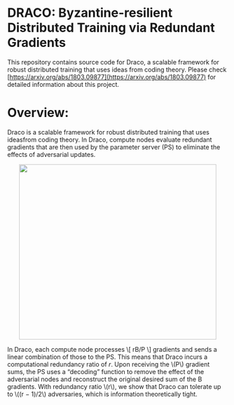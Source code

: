 # DRACO: Byzantine-resilient Distributed Training via Redundant Gradients
This repository contains source code for Draco, a scalable framework for robust distributed training that uses ideas from coding theory. Please check [https://arxiv.org/abs/1803.09877](https://arxiv.org/abs/1803.09877) for detailed information about this project.

# Overview:
Draco is a scalable framework for robust distributed training that uses ideasfrom coding theory. In Draco, compute nodes evaluate redundant gradients that are then used by the parameter server (PS) to eliminate the effects of adversarial updates.

<div align="center"><img src="https://github.com/hwang595/Draco/blob/master/images/Draco.jpg" height="400" width="450" ></div>

In Draco, each compute node processes \\[ rB/P \\] gradients and sends a linear combination of those to the PS. This means that Draco incurs a computational redundancy ratio of $r$. Upon receiving the \\(P\\) gradient sums, the PS uses a “decoding” function to remove the effect of the adversarial nodes and reconstruct the original desired sum of the B gradients. With redundancy ratio \\(r\\), we show that Draco can tolerate up to \\((r − 1)/2\\) adversaries, which is information theoretically tight. 
